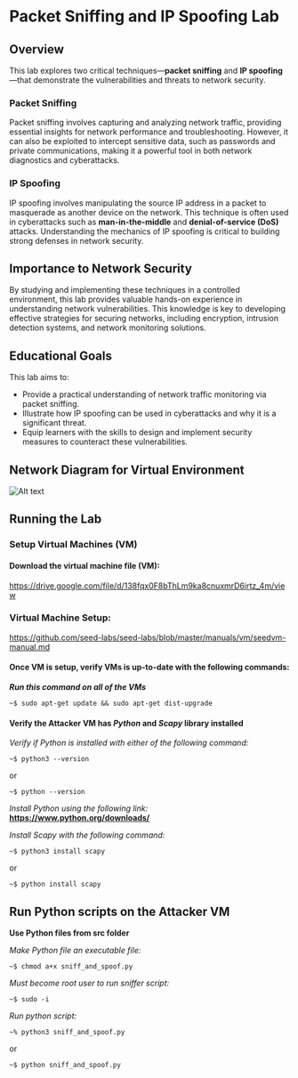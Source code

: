 # Packet Sniffing and IP Spoofing Lab

## Overview

This lab explores two critical techniques—**packet sniffing** and **IP spoofing**—that demonstrate the vulnerabilities and threats to network security.

### Packet Sniffing
Packet sniffing involves capturing and analyzing network traffic, providing essential insights for network performance and troubleshooting. However, it can also be exploited to intercept sensitive data, such as passwords and private communications, making it a powerful tool in both network diagnostics and cyberattacks.

### IP Spoofing
IP spoofing involves manipulating the source IP address in a packet to masquerade as another device on the network. This technique is often used in cyberattacks such as **man-in-the-middle** and **denial-of-service (DoS)** attacks. Understanding the mechanics of IP spoofing is critical to building strong defenses in network security.

## Importance to Network Security
By studying and implementing these techniques in a controlled environment, this lab provides valuable hands-on experience in understanding network vulnerabilities. This knowledge is key to developing effective strategies for securing networks, including encryption, intrusion detection systems, and network monitoring solutions.

## Educational Goals
This lab aims to:
- Provide a practical understanding of network traffic monitoring via packet sniffing.
- Illustrate how IP spoofing can be used in cyberattacks and why it is a significant threat.
- Equip learners with the skills to design and implement security measures to counteract these vulnerabilities.


## Network Diagram for Virtual Environment
![Alt text](imgs/4309_network_diagram.png)

## Running the Lab
### Setup Virtual Machines (VM)
#### Download the virtual machine file (VM):
https://drive.google.com/file/d/138fqx0F8bThLm9ka8cnuxmrD6irtz_4m/view

### Virtual Machine Setup:
https://github.com/seed-labs/seed-labs/blob/master/manuals/vm/seedvm-manual.md

#### Once VM is setup, verify VMs is up-to-date with the following commands: 
***Run this command on all of the VMs***
 ```console
 ~$ sudo apt-get update && sudo apt-get dist-upgrade
 ```

#### Verify the **Attacker** VM has ***Python*** and ***Scapy*** library installed
*Verify if Python is installed with either of the following command:*
```console
~$ python3 --version 
```
or
```console
~$ python --version
```
*Install Python using the following link:*
**https://www.python.org/downloads/**

*Install Scapy with the following command:*
```console
~$ python3 install scapy
```
or
```console
~$ python install scapy
```

## Run Python scripts on the Attacker VM
**Use Python files from src folder**

*Make Python file an executable file:* 
```console
~$ chmod a+x sniff_and_spoof.py
```

*Must become root user to run sniffer script:*
```console
~$ sudo -i
```
*Run python script:*
```console
~% python3 sniff_and_spoof.py
```
or
```console
~$ python sniff_and_spoof.py
```